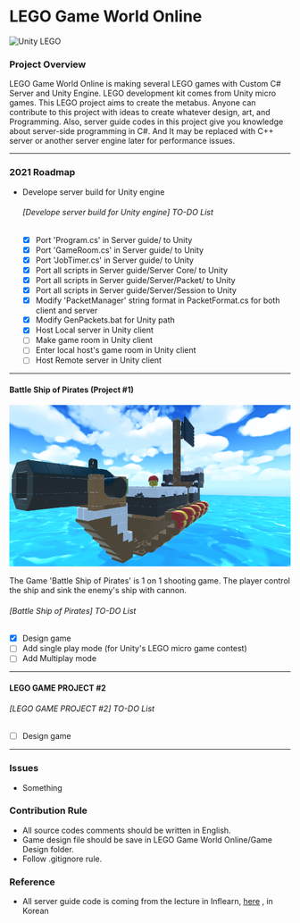 <!-- Heading -->
# LEGO Game World Online

![Unity LEGO](https://connect-prd-cdn.unity.com/20201014/learn/images/a4726d1c-37f2-4f58-8f18-ae3605552493_Hub_image_1800x1000.png)

### Project Overview
 LEGO Game World Online is making several LEGO games with Custom C# Server and Unity Engine. 
 LEGO development kit comes from Unity micro games.
 This LEGO project aims to create the metabus.
 Anyone can contribute to this project with ideas to create whatever design, art, and Programming. 
 Also, server guide codes in this project give you knowledge about server-side programming in C#. 
 And It may be replaced with C++ server or another server engine later for performance issues.

___

### 2021 Roadmap
 - Develope server build for Unity engine
    ###### [Develope server build for Unity engine] TO-DO List
      - [X] Port 'Program.cs' in Server guide/ to Unity
      - [X] Port 'GameRoom.cs' in Server guide/ to Unity
      - [X] Port 'JobTimer.cs' in Server guide/ to Unity
      - [X] Port all scripts in Server guide/Server Core/ to Unity
      - [X] Port all scripts in Server guide/Server/Packet/ to Unity
      - [X] Port all scripts in Server guide/Server/Session to Unity
      - [X] Modify 'PacketManager' string format in PacketFormat.cs for both client and server
      - [X] Modify GenPackets.bat for Unity path
      - [X] Host Local server in Unity client
      - [ ] Make game room in Unity client
      - [ ] Enter local host's game room in Unity client
      - [ ] Host Remote server in Unity client
___

#### Battle Ship of Pirates (Project #1)

 ![ship image](https://github.com/twglhk/LEGO-Game-World-Online/blob/main/Game%20Screen%20Shot/ship%20front.PNG?raw=true)

 The Game 'Battle Ship of Pirates' is 1 on 1 shooting game. 
 The player control the ship and sink the enemy's ship with cannon. 

   ###### [Battle Ship of Pirates] TO-DO List
  - [X] Design game
  - [ ] Add single play mode (for Unity's LEGO micro game contest) 
  - [ ] Add Multiplay mode
___

#### LEGO GAME PROJECT #2

   ###### [LEGO GAME PROJECT #2] TO-DO List
  - [ ] Design game

___

### Issues
 - Something

### Contribution Rule
 - All source codes comments should be written in English.
 - Game design file should be save in LEGO Game World Online/Game Design folder.
 - Follow .gitignore rule.

### Reference
 - All server guide code is coming from the lecture in Inflearn, [here](https://www.inflearn.com/course/%EC%9C%A0%EB%8B%88%ED%8B%B0-MMORPG-%EA%B0%9C%EB%B0%9C-part1#) , in Korean 
